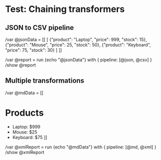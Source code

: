 # Test: Chaining transformers

## JSON to CSV pipeline
/var @jsonData = [[
[
  {"product": "Laptop", "price": 999, "stock": 15},
  {"product": "Mouse", "price": 25, "stock": 50},
  {"product": "Keyboard", "price": 75, "stock": 30}
]
]]

/var @report = run {echo "@jsonData"} with { pipeline: [@json, @csv] }
/show @report

## Multiple transformations
/var @mdData = [[
# Products
- Laptop: $999
- Mouse: $25
- Keyboard: $75
]]

/var @xmlReport = run {echo "@mdData"} with { pipeline: [@md, @xml] }
/show @xmlReport